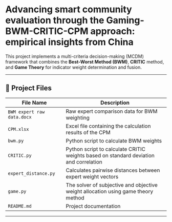 # Advancing smart community evaluation through the Gaming-BWM-CRITIC-CPM approach: empirical insights from China

This project implements a multi-criteria decision-making (MCDM) framework that combines the **Best-Worst Method (BWM)**, **CRITIC** method, and **Game Theory** for indicator weight determination and fusion.

---

## 📁 Project Files

| File Name | Description |
|-----------|-------------|
| `BWM expert raw data.docx` | Raw expert comparison data for BWM weighting |
| `CPM.xlsx` | Excel file containing the calculation results of the CPM |
| `bwm.py` | Python script to calculate BWM weights |
| `CRITIC.py` | Python script to calculate CRITIC weights based on standard deviation and correlation |
| `expert_distance.py` | Calculates pairwise distances between expert weight vectors |
| `game.py` | The solver of subjective and objective weight allocation using game theory method |
| `README.md` | Project documentation |

---
